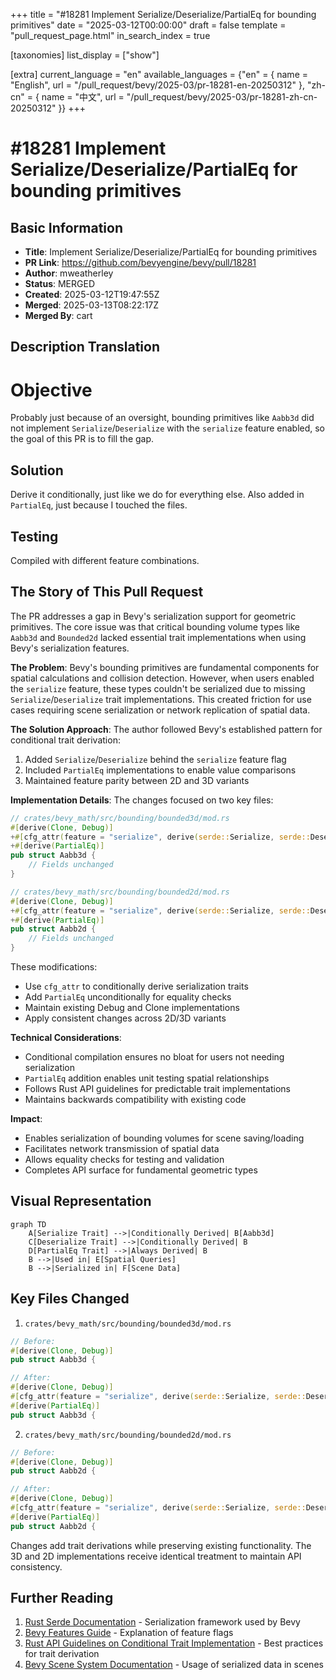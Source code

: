 +++
title = "#18281 Implement Serialize/Deserialize/PartialEq for bounding primitives"
date = "2025-03-12T00:00:00"
draft = false
template = "pull_request_page.html"
in_search_index = true

[taxonomies]
list_display = ["show"]

[extra]
current_language = "en"
available_languages = {"en" = { name = "English", url = "/pull_request/bevy/2025-03/pr-18281-en-20250312" }, "zh-cn" = { name = "中文", url = "/pull_request/bevy/2025-03/pr-18281-zh-cn-20250312" }}
+++

# #18281 Implement Serialize/Deserialize/PartialEq for bounding primitives

## Basic Information
- **Title**: Implement Serialize/Deserialize/PartialEq for bounding primitives
- **PR Link**: https://github.com/bevyengine/bevy/pull/18281
- **Author**: mweatherley
- **Status**: MERGED
- **Created**: 2025-03-12T19:47:55Z
- **Merged**: 2025-03-13T08:22:17Z
- **Merged By**: cart

## Description Translation
# Objective

Probably just because of an oversight, bounding primitives like `Aabb3d` did not implement `Serialize`/`Deserialize` with the `serialize` feature enabled, so the goal of this PR is to fill the gap.

## Solution

Derive it conditionally, just like we do for everything else. Also added in `PartialEq`, just because I touched the files.

## Testing

Compiled with different feature combinations.

## The Story of This Pull Request

The PR addresses a gap in Bevy's serialization support for geometric primitives. The core issue was that critical bounding volume types like `Aabb3d` and `Bounded2d` lacked essential trait implementations when using Bevy's serialization features.

**The Problem**: 
Bevy's bounding primitives are fundamental components for spatial calculations and collision detection. However, when users enabled the `serialize` feature, these types couldn't be serialized due to missing `Serialize`/`Deserialize` trait implementations. This created friction for use cases requiring scene serialization or network replication of spatial data.

**The Solution Approach**:
The author followed Bevy's established pattern for conditional trait derivation:
1. Added `Serialize`/`Deserialize` behind the `serialize` feature flag
2. Included `PartialEq` implementations to enable value comparisons
3. Maintained feature parity between 2D and 3D variants

**Implementation Details**:
The changes focused on two key files:
```rust
// crates/bevy_math/src/bounding/bounded3d/mod.rs
#[derive(Clone, Debug)]
+#[cfg_attr(feature = "serialize", derive(serde::Serialize, serde::Deserialize))]
+#[derive(PartialEq)]
pub struct Aabb3d {
    // Fields unchanged
}
```

```rust
// crates/bevy_math/src/bounding/bounded2d/mod.rs
#[derive(Clone, Debug)]
+#[cfg_attr(feature = "serialize", derive(serde::Serialize, serde::Deserialize))]
+#[derive(PartialEq)]
pub struct Aabb2d {
    // Fields unchanged
}
```

These modifications:
- Use `cfg_attr` to conditionally derive serialization traits
- Add `PartialEq` unconditionally for equality checks
- Maintain existing Debug and Clone implementations
- Apply consistent changes across 2D/3D variants

**Technical Considerations**:
- Conditional compilation ensures no bloat for users not needing serialization
- `PartialEq` addition enables unit testing spatial relationships
- Follows Rust API guidelines for predictable trait implementations
- Maintains backwards compatibility with existing code

**Impact**:
- Enables serialization of bounding volumes for scene saving/loading
- Facilitates network transmission of spatial data
- Allows equality checks for testing and validation
- Completes API surface for fundamental geometric types

## Visual Representation

```mermaid
graph TD
    A[Serialize Trait] -->|Conditionally Derived| B[Aabb3d]
    C[Deserialize Trait] -->|Conditionally Derived| B
    D[PartialEq Trait] -->|Always Derived| B
    B -->|Used in| E[Spatial Queries]
    B -->|Serialized in| F[Scene Data]
```

## Key Files Changed

1. `crates/bevy_math/src/bounding/bounded3d/mod.rs`
```rust
// Before:
#[derive(Clone, Debug)]
pub struct Aabb3d {

// After:
#[derive(Clone, Debug)]
#[cfg_attr(feature = "serialize", derive(serde::Serialize, serde::Deserialize))]
#[derive(PartialEq)]
pub struct Aabb3d {
```

2. `crates/bevy_math/src/bounding/bounded2d/mod.rs`
```rust
// Before:
#[derive(Clone, Debug)]
pub struct Aabb2d {

// After:
#[derive(Clone, Debug)]
#[cfg_attr(feature = "serialize", derive(serde::Serialize, serde::Deserialize))]
#[derive(PartialEq)]
pub struct Aabb2d {
```

Changes add trait derivations while preserving existing functionality. The 3D and 2D implementations receive identical treatment to maintain API consistency.

## Further Reading

1. [Rust Serde Documentation](https://serde.rs/) - Serialization framework used by Bevy
2. [Bevy Features Guide](https://bevyengine.org/learn/book/getting-started/features/) - Explanation of feature flags
3. [Rust API Guidelines on Conditional Trait Implementation](https://rust-lang.github.io/api-guidelines/interoperability.html#c-common-traits) - Best practices for trait derivation
4. [Bevy Scene System Documentation](https://bevyengine.org/learn/book/getting-started/scene/) - Usage of serialized data in scenes